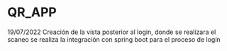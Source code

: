 # QR_APP

19/07/2022
Creación de la vista posterior al login, donde se realizara el scaneo
se realiza la integración con spring boot para el proceso de logín
